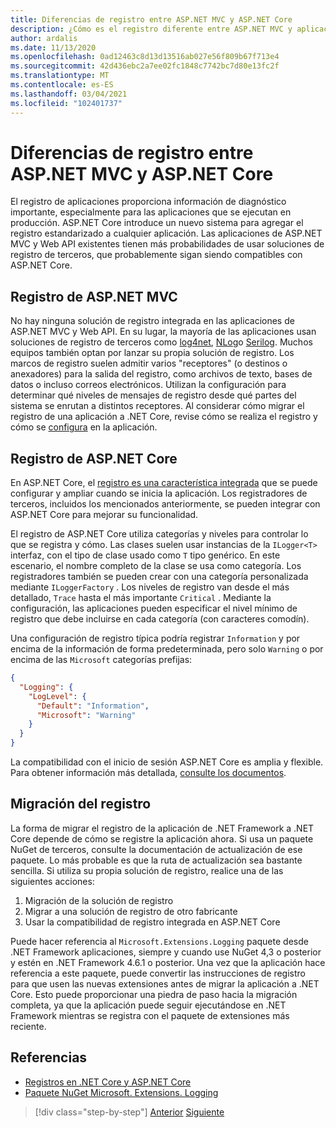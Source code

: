 ```yaml
---
title: Diferencias de registro entre ASP.NET MVC y ASP.NET Core
description: ¿Cómo es el registro diferente entre ASP.NET MVC y aplicaciones de API Web y aplicaciones ASP.NET Core?
author: ardalis
ms.date: 11/13/2020
ms.openlocfilehash: 0ad12463c8d13d13516ab027e56f809b67f713e4
ms.sourcegitcommit: 42d436ebc2a7ee02fc1848c7742bc7d80e13fc2f
ms.translationtype: MT
ms.contentlocale: es-ES
ms.lasthandoff: 03/04/2021
ms.locfileid: "102401737"
---
```

# <a name="logging-differences-between-aspnet-mvc-and-aspnet-core"></a>Diferencias de registro entre ASP.NET MVC y ASP.NET Core

El registro de aplicaciones proporciona información de diagnóstico importante, especialmente para las aplicaciones que se ejecutan en producción. ASP.NET Core introduce un nuevo sistema para agregar el registro estandarizado a cualquier aplicación. Las aplicaciones de ASP.NET MVC y Web API existentes tienen más probabilidades de usar soluciones de registro de terceros, que probablemente sigan siendo compatibles con ASP.NET Core.

## <a name="aspnet-mvc-logging"></a>Registro de ASP.NET MVC

No hay ninguna solución de registro integrada en las aplicaciones de ASP.NET MVC y Web API. En su lugar, la mayoría de las aplicaciones usan soluciones de registro de terceros como [log4net](https://www.nuget.org/packages/log4net/), [NLog](https://www.nuget.org/packages/NLog/)o [Serilog](https://www.nuget.org/packages/Serilog). Muchos equipos también optan por lanzar su propia solución de registro. Los marcos de registro suelen admitir varios "receptores" (o destinos o anexadores) para la salida del registro, como archivos de texto, bases de datos o incluso correos electrónicos. Utilizan la configuración para determinar qué niveles de mensajes de registro desde qué partes del sistema se enrutan a distintos receptores. Al considerar cómo migrar el registro de una aplicación a .NET Core, revise cómo se realiza el registro y cómo se [configura](configuration-differences.md) en la aplicación.

## <a name="aspnet-core-logging"></a>Registro de ASP.NET Core

En ASP.NET Core, el [registro es una característica integrada](/aspnet/core/fundamentals/logging/) que se puede configurar y ampliar cuando se inicia la aplicación. Los registradores de terceros, incluidos los mencionados anteriormente, se pueden integrar con ASP.NET Core para mejorar su funcionalidad.

El registro de ASP.NET Core utiliza categorías y niveles para controlar lo que se registra y cómo. Las clases suelen usar instancias de la `ILogger<T>` interfaz, con el tipo de clase usado como `T` tipo genérico. En este escenario, el nombre completo de la clase se usa como categoría. Los registradores también se pueden crear con una categoría personalizada mediante `ILoggerFactory` . Los niveles de registro van desde el más detallado, `Trace` hasta el más importante `Critical` . Mediante la configuración, las aplicaciones pueden especificar el nivel mínimo de registro que debe incluirse en cada categoría (con caracteres comodín).

Una configuración de registro típica podría registrar `Information` y por encima de la información de forma predeterminada, pero solo `Warning` o por encima de las `Microsoft` categorías prefijas:

```json
{
  "Logging": {
    "LogLevel": {
      "Default": "Information",
      "Microsoft": "Warning"
    }
  }
}
```

La compatibilidad con el inicio de sesión ASP.NET Core es amplia y flexible. Para obtener información más detallada, [consulte los documentos](/aspnet/core/fundamentals/logging/).

## <a name="migrate-logging"></a>Migración del registro

La forma de migrar el registro de la aplicación de .NET Framework a .NET Core depende de cómo se registre la aplicación ahora. Si usa un paquete NuGet de terceros, consulte la documentación de actualización de ese paquete. Lo más probable es que la ruta de actualización sea bastante sencilla. Si utiliza su propia solución de registro, realice una de las siguientes acciones:

1. Migración de la solución de registro
1. Migrar a una solución de registro de otro fabricante
1. Usar la compatibilidad de registro integrada en ASP.NET Core

Puede hacer referencia al `Microsoft.Extensions.Logging` paquete desde .NET Framework aplicaciones, siempre y cuando use NuGet 4,3 o posterior y estén en .NET Framework 4.6.1 o posterior. Una vez que la aplicación hace referencia a este paquete, puede convertir las instrucciones de registro para que usen las nuevas extensiones antes de migrar la aplicación a .NET Core. Esto puede proporcionar una piedra de paso hacia la migración completa, ya que la aplicación puede seguir ejecutándose en .NET Framework mientras se registra con el paquete de extensiones más reciente.

## <a name="references"></a>Referencias

- [Registros en .NET Core y ASP.NET Core](/aspnet/core/fundamentals/logging/)
- [Paquete NuGet Microsoft. Extensions. Logging](https://www.nuget.org/packages/microsoft.extensions.logging/)

>[!div class="step-by-step"]
>[Anterior](middleware-modules-handlers.md)
>[Siguiente](routing-differences.md)
